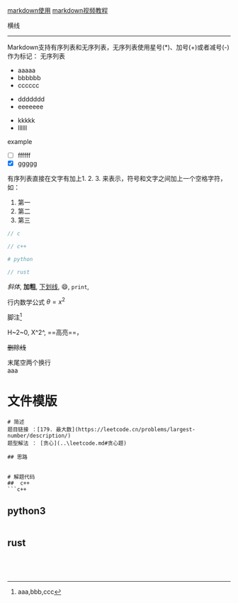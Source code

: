 [markdown使用](https://blog.csdn.net/m0_73807386/article/details/138844751)
[markdown视频教程](https://www.bilibili.com/video/BV1JA411h7Gw/?spm_id_from=333.337.search-card.all.click)

横线

---

Markdown支持有序列表和无序列表，无序列表使用星号(*)、加号(+)或者减号(-)作为标记：
无序列表
- aaaaa
- bbbbbb
- cccccc
* ddddddd
* eeeeeee

+ kkkkk 
+ llllll

example
- [ ] ffffff
- [x] ggggg 

有序列表直接在文字有加上1. 2. 3. 来表示，符号和文字之间加上一个空格字符，如：
1. 第一
2. 第二
3. 第三


```c
// c
```

```c++
// c++
```

```python
# python
```

```rust
// rust
```

*斜体*, **加粗**, <u>下划线</u>, :smile:, `print`, 

行内数学公式
$\theta=x^2$

脚注[^解释]

[^解释]:aaa,bbb,ccc

H~2~0, X^2^, ==高亮==， 

~~删除线~~

末尾空两个换行  
aaa

# 文件模版
```
# 简述
题目链接 ：[179. 最大数](https://leetcode.cn/problems/largest-number/description/)
题型解法 ： [贪心](..\leetcode.md#贪心题)

## 思路
```
``` 

# 解题代码
##  c++
```c++
```

## python3
```python
```

## rust 
```rust
```

```


